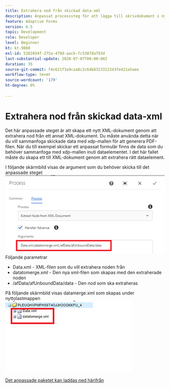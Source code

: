 ```yaml
---
title: Extrahera nod från skickad data-xml
description: Anpassat processsteg för att lägga till skrivdokument i nyttolastmappen i filsystemet
feature: Adaptive Forms
version: 6.5
topic: Development
role: Developer
level: Beginner
kt: kt-9860
exl-id: 5282034f-275a-479d-aacb-fc5387da793d
last-substantial-update: 2020-07-07T00:00:00Z
duration: 35
source-git-commit: f4c621f3a9caa8c2c64b8323312343fe421a5aee
workflow-type: tm+mt
source-wordcount: '179'
ht-degree: 0%

---
```


# Extrahera nod från skickad data-xml

Det här anpassade steget är att skapa ett nytt XML-dokument genom att extrahera nod från ett annat XML-dokument. Du måste använda detta när du vill sammanfoga skickade data med xdp-mallen för att generera PDF-filen. När du till exempel skickar ett anpassat formulär finns de data som du behöver sammanfoga med xdp-mallen inuti dataelementet. I det här fallet måste du skapa ett till XML-dokument genom att extrahera rätt dataelement.

I följande skärmbild visas de argument som du behöver skicka till det anpassade steget
![processteg](assets/create-xml-process-step.png)
Följande parametrar
* Data.xml - XML-filen som du vill extrahera noden från
* datatomerge.xml - Den nya xml-filen som skapas med den extraherade noden
* /afData/afUnboundData/data - Den nod som ska extraheras


På följande skärmbild visas datamerge.xml som skapas under nyttolastmappen
![create-xml](assets/create-xml.png)

[Det anpassade paketet kan laddas ned härifrån](/help/forms/assets/common-osgi-bundles/SetValueApp.core-1.0-SNAPSHOT.jar)
